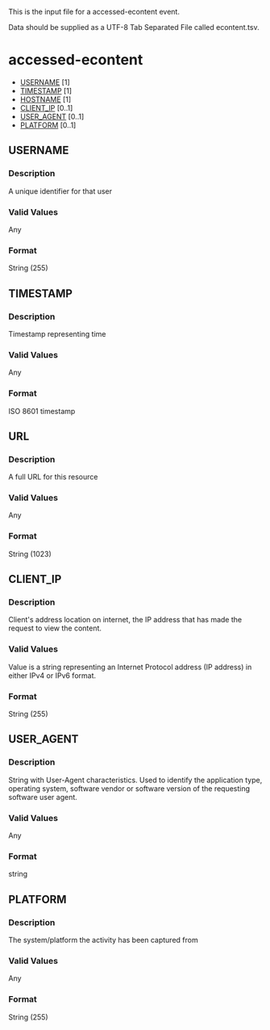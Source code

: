 This is the input file for a accessed-econtent event.

Data should be supplied as a UTF-8 Tab Separated File called econtent.tsv.

# accessed-econtent

* [USERNAME](#username) [1]
* [TIMESTAMP](#timestamp) [1]
* [HOSTNAME](#hostname) [1]
* [CLIENT_IP](#client_ip) [0..1]
* [USER_AGENT](#user_agent) [0..1]
* [PLATFORM](#platform) [0..1] 


## USERNAME 
### Description

A unique identifier for that user

### Valid Values
Any

### Format
String (255)

## TIMESTAMP
### Description

Timestamp representing time

### Valid Values
Any

### Format
ISO 8601 timestamp

## URL 
### Description

A full URL for this resource

### Valid Values
Any

### Format
String (1023)


## CLIENT_IP 
### Description

Client's address location on internet, the IP address that has made the request to view the content.

### Valid Values
Value is a string representing an Internet Protocol address (IP address) in either IPv4 or IPv6 format.

### Format
String (255)

## USER_AGENT 
### Description
String with User-Agent characteristics. Used to identify the application type, operating system, software vendor or software version of the requesting software user agent. 

### Valid Values
Any

### Format
string

## PLATFORM 
### Description
The system/platform the activity has been captured from

### Valid Values
Any

### Format
String (255)